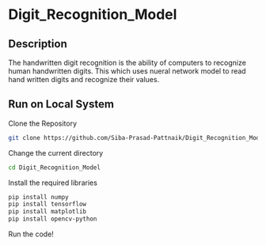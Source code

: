 # Digit_Recognition_Model

## Description
The handwritten digit recognition is the ability of computers to recognize human handwritten digits.
This which uses nueral network model to read hand written digits and recognize their values.

## Run on Local System
Clone the Repository
```sh
git clone https://github.com/Siba-Prasad-Pattnaik/Digit_Recognition_Model
```
Change the current directory
```sh
cd Digit_Recognition_Model
```
Install the required libraries
```sh
pip install numpy
pip install tensorflow
pip install matplotlib
pip install opencv-python
```
Run the code!
